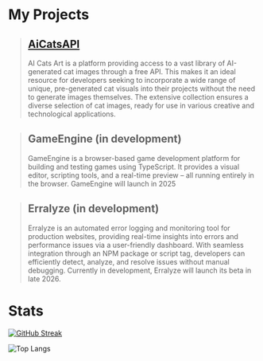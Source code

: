 # My Projects

> ## [AiCatsAPI](https://ai-cats.net)
> AI Cats Art is a platform providing access to a vast library of AI-generated cat images through a free API. This makes it an ideal resource for developers seeking to incorporate a wide range of unique, pre-generated cat visuals into their projects without the need to generate images themselves. The extensive collection ensures a diverse selection of cat images, ready for use in various creative and technological applications.

> ## GameEngine (in development)
> GameEngine is a browser-based game development platform for building and testing games using TypeScript. It provides a visual editor, scripting tools, and a real-time preview – all running entirely in the browser. GameEngine will launch in 2025

> ## Erralyze (in development)
> Erralyze is an automated error logging and monitoring tool for production websites, providing real-time insights into errors and performance issues via a user-friendly dashboard. With seamless integration through an NPM package or script tag, developers can efficiently detect, analyze, and resolve issues without manual debugging. Currently in development, Erralyze will launch its beta in late 2026.


# Stats
[![GitHub Streak](https://github-readme-streak-stats-gamma-seven.vercel.app/?user=bertschmario&theme=dark)](https://git.io/streak-stats)

![Top Langs](https://readme-stats-three-sooty.vercel.app/api/top-langs/?username=bertschmario&langs_count=8&theme=radical&layout=donut)

